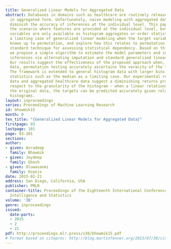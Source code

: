```yaml
---
title: Generalized Linear Models for Aggregated Data
abstract: Databases in domains such as healthcare are routinely released to the public
  in aggregated form. Unfortunately, naive modeling with aggregated data may significantly
  diminish the accuracy of inferences at the individual level. This paper addresses
  the scenario where features are provided at the individual level, but the target
  variables are only available as histogram aggregates or order statistics. We consider
  a limiting case of generalized linear modeling when the target variables are only
  known up to permutation, and explore how this relates to permutation testing; a
  standard technique for assessing statistical dependency. Based on this relationship,
  we propose a simple algorithm to estimate the model parameters and individual level
  inferences via alternating imputation and standard generalized linear model fitting.
  Our results suggest the effectiveness of the proposed approach when, in the original
  data, permutation testing accurately ascertains the veracity of the linear relationship.
  The framework is extended to general histogram data with larger bins - with order
  statistics such as the median as a limiting case. Our experimental results on simulated
  data and aggregated healthcare data suggest a diminishing returns property with
  respect to the granularity of the histogram - when a linear relationship holds in
  the original data, the targets can be predicted accurately given relatively coarse
  histograms.
layout: inproceedings
series: Proceedings of Machine Learning Research
id: bhowmik15
month: 0
tex_title: "{Generalized Linear Models for Aggregated Data}"
firstpage: 93
lastpage: 101
page: 93-101
sections: 
author:
- given: Avradeep
  family: Bhowmik
- given: Joydeep
  family: Ghosh
- given: Oluwasanmi
  family: Koyejo
date: 2015-02-21
address: San Diego, California, USA
publisher: PMLR
container-title: Proceedings of the Eighteenth International Conference on Artificial
  Intelligence and Statistics
volume: '38'
genre: inproceedings
issued:
  date-parts:
  - 2015
  - 2
  - 21
pdf: http://proceedings.mlr.press/v38/bhowmik15.pdf
# Format based on citeproc: http://blog.martinfenner.org/2013/07/30/citeproc-yaml-for-bibliographies/
---
```

